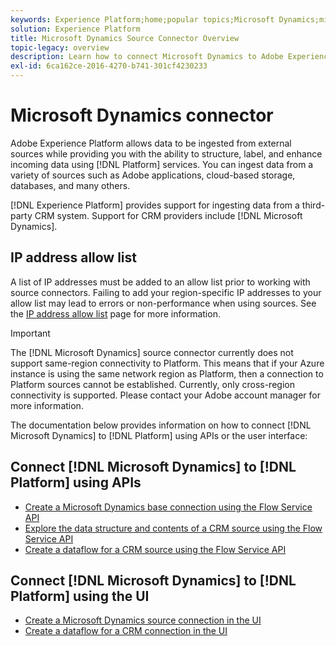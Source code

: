 ```yaml
---
keywords: Experience Platform;home;popular topics;Microsoft Dynamics;microsoft dynamics;dynamics;Dynamics
solution: Experience Platform
title: Microsoft Dynamics Source Connector Overview
topic-legacy: overview
description: Learn how to connect Microsoft Dynamics to Adobe Experience Platform using APIs or the user interface.
exl-id: 6ca162ce-2016-4270-b741-301cf4230233
---
```

# Microsoft Dynamics connector

Adobe Experience Platform allows data to be ingested from external sources while providing you with the ability to structure, label, and enhance incoming data using [!DNL Platform] services. You can ingest data from a variety of sources such as Adobe applications, cloud-based storage, databases, and many others.

[!DNL Experience Platform] provides support for ingesting data from a third-party CRM system. Support for CRM providers include [!DNL Microsoft Dynamics].

## IP address allow list

A list of IP addresses must be added to an allow list prior to working with source connectors. Failing to add your region-specific IP addresses to your allow list may lead to errors or non-performance when using sources. See the [IP address allow list](../../ip-address-allow-list.md) page for more information.

>[!IMPORTANT]
>
>The [!DNL Microsoft Dynamics] source connector currently does not support same-region connectivity to Platform. This means that if your Azure instance is using the same network region as Platform, then a connection to Platform sources cannot be established. Currently, only cross-region connectivity is supported. Please contact your Adobe account manager for more information.

The documentation below provides information on how to connect [!DNL Microsoft Dynamics] to [!DNL Platform] using APIs or the user interface:

## Connect [!DNL Microsoft Dynamics] to [!DNL Platform] using APIs

- [Create a Microsoft Dynamics base connection using the Flow Service API](../../tutorials/api/create/crm/ms-dynamics.md)
- [Explore the data structure and contents of a CRM source using the Flow Service API](../../tutorials/api/explore/crm.md)
- [Create a dataflow for a CRM source using the Flow Service API](../../tutorials/api/collect/crm.md)

## Connect [!DNL Microsoft Dynamics] to [!DNL Platform] using the UI

- [Create a Microsoft Dynamics source connection in the UI](../../tutorials/ui/create/crm/dynamics.md)
- [Create a dataflow for a CRM connection in the UI](../../tutorials/ui/dataflow/crm.md)
